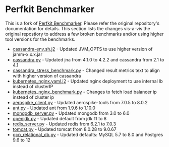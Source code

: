 # Perfkit Benchmarker

This is a fork of [Perfkit Benchmarker](https://github.com/GoogleCloudPlatform/PerfKitBenchmarker). Please refer the original repository's documentation for details. This section lists the changes vis-a-vis the original repostiory to address a few broken benchmarks and/or using higher tool versions for the benchmarks.

*   [cassandra-env.sh.j2](https://github.com/prakhag2/PerfKitBenchmarker/blob/master/perfkitbenchmarker/data/cassandra/cassandra-env.sh.j2) - Updated JVM_OPTS to use higher version of jamm-x.x.x.jar
*   [cassandra.py](https://github.com/prakhag2/PerfKitBenchmarker/blob/master/perfkitbenchmarker/linux_packages/cassandra.py) - Updated jna from 4.1.0 to 4.2.2 and cassandra from 2.1 to 4.1
*   [cassandra_stress_benchmark.py](https://github.com/prakhag2/PerfKitBenchmarker/blob/master/perfkitbenchmarker/linux_benchmarks/cassandra_stress_benchmark.py) - Changed result metrics text to align with higher version of cassandra
*   [kubernetes_nginx.yaml.j2](https://github.com/prakhag2/PerfKitBenchmarker/blob/master/perfkitbenchmarker/data/container/kubernetes_nginx/kubernetes_nginx.yaml.j2) - Updated nginx deployment to use internal lb instead of clusterIP
*   [kubernetes_nginx_benchmark.py](https://github.com/prakhag2/PerfKitBenchmarker/blob/master/perfkitbenchmarker/linux_benchmarks/kubernetes_nginx_benchmark.py) - Changes to fetch load balancer ip instead of cluster ip
*   [aerospike_client.py](https://github.com/prakhag2/PerfKitBenchmarker/blob/master/perfkitbenchmarker/linux_packages/aerospike_client.py) - Updated aerospike-tools from 7.0.5 to 8.0.2
*   [ant.py](https://github.com/prakhag2/PerfKitBenchmarker/blob/master/perfkitbenchmarker/linux_packages/ant.py) - Updated ant from 1.9.6 to 1.10.0
*   [mongodb_server.py](https://github.com/prakhag2/PerfKitBenchmarker/blob/master/perfkitbenchmarker/linux_packages/mongodb_server.py) - Updated mongodb from 3.0 to 6.0
*   [openjdk.py](https://github.com/prakhag2/PerfKitBenchmarker/blob/master/perfkitbenchmarker/linux_packages/openjdk.py) - Updated default from jdk 11 to 8
*   [redis_server.py](https://github.com/prakhag2/PerfKitBenchmarker/blob/master/perfkitbenchmarker/linux_packages/redis_server.py) - Updated redis from 6.2.1 to 7.0.3
*   [tomcat.py](https://github.com/prakhag2/PerfKitBenchmarker/blob/master/perfkitbenchmarker/linux_packages/tomcat.py) - Updated tomcat from 8.0.28 to 9.0.67
*   [gcp_relational_db.py](https://github.com/prakhag2/PerfKitBenchmarker/blob/master/perfkitbenchmarker/providers/gcp/gcp_relational_db.py) - Updated defaults: MySQL 5.7 to 8.0 and Postgres 9.6 to 12
